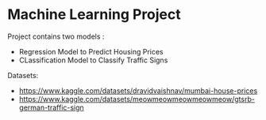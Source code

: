 # Machine Learning Project
Project contains two models : 
- Regression Model to Predict Housing Prices
- CLassification Model to Classify Traffic Signs

Datasets:
- https://www.kaggle.com/datasets/dravidvaishnav/mumbai-house-prices
- https://www.kaggle.com/datasets/meowmeowmeowmeowmeow/gtsrb-german-traffic-sign
